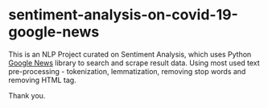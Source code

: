 # sentiment-analysis-on-covid-19-google-news

This is an NLP Project curated on Sentiment Analysis, which uses Python [Google News](https://pypi.org/project/GoogleNews/) library to search and scrape result data. Using most used text pre-processing - tokenization, lemmatization, removing stop words and removing HTML tag.

Thank you.
